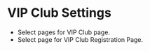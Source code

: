 # VIP Club Settings

* Select pages for VIP Club page.
* Select page for VIP Club Registration Page.
